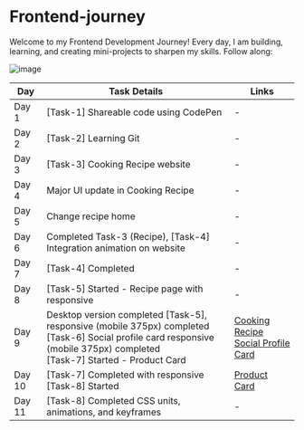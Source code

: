 # Frontend-journey

Welcome to my Frontend Development Journey!
Every day, I am building, learning, and creating mini-projects to sharpen my skills. Follow along:

![image](https://miro.medium.com/v2/resize:fit:1200/1*wyD85EwqNQuJqjqbfZj4Xg.jpeg)

| Day    | Task Details | Links |
|--------|--------------|-------|
| Day 1  | [Task-1]  Shareable code using CodePen | - |
| Day 2  | [Task-2] Learning Git  | - |
| Day 3  | [Task-3] Cooking Recipe website | - |
| Day 4  | Major UI update in Cooking Recipe | - |
| Day 5  | Change recipe home | - |
| Day 6  | Completed Task-3 (Recipe), [Task-4] Integration animation on website | - |
| Day 7  | [Task-4] Completed | - |
| Day 8  | [Task-5] Started - Recipe page with responsive | - |
| Day 9  | Desktop version completed [Task-5], responsive (mobile 375px) completed <br> [Task-6] Social profile card responsive (mobile 375px) completed <br> [Task-7] Started - Product Card | [Cooking Recipe](https://dravid-cooking-recipe.netlify.app/)<br>[Social Profile Card](https://dravid-social-profile-card.netlify.app/) |
| Day 10 | [Task-7]  Completed with responsive <br> [Task-8] Started | [Product Card](https://dravid-product-card.netlify.app/) |
| Day 11 | [Task-8] Completed CSS units, animations, and keyframes | - |



